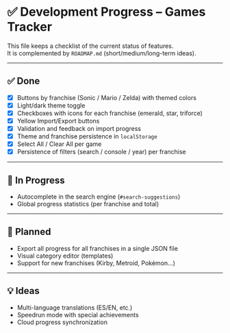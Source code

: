 # ✅ Development Progress – Games Tracker

This file keeps a checklist of the current status of features.  
It is complemented by `ROADMAP.md` (short/medium/long-term ideas).

---

## ✅ Done
- [x] Buttons by franchise (Sonic / Mario / Zelda) with themed colors
- [x] Light/dark theme toggle
- [x] Checkboxes with icons for each franchise (emerald, star, triforce)
- [x] Yellow Import/Export buttons
- [x] Validation and feedback on import progress
- [x] Theme and franchise persistence in `localStorage`
- [x] Select All / Clear All per game
- [x] Persistence of filters (search / console / year) per franchise

---

## 🚧 In Progress
- Autocomplete in the search engine (`#search-suggestions`)
- Global progress statistics (per franchise and total)

---

## 📝 Planned
- Export all progress for all franchises in a single JSON file
- Visual category editor (templates)
- Support for new franchises (Kirby, Metroid, Pokémon...)

---

## 💡 Ideas
- Multi-language translations (ES/EN, etc.)
- Speedrun mode with special achievements
- Cloud progress synchronization
